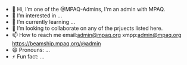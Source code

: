 - 👋 Hi, I’m one of the @MPAQ-Admins, I'm an admin with MPAQ.
- 👀 I’m interested in ...
- 🌱 I’m currently learning ...
- 💞️ I’m looking to collaborate on any of the prjuects listed here.
- 📫 How to reach me email:admin@mpaq.org xmpp:admin@mpaq.org https://beamship.mpaq.org/@admin
- 😄 Pronouns: ...
- ⚡ Fun fact: ...

<!---
MPAQ-Admin/MPAQ-Admin is a ✨ special ✨ repository because its `README.md` (this file) appears on your GitHub profile.
You can click the Preview link to take a look at your changes.
--->

